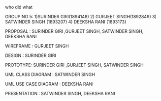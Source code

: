 who did what

GROUP NO 5: 1)SURINDER GIRI(1894148)
            2) GURJEET SINGH(1892849)
			3) SATWINDER SINGH (1893207)
			4) DEEKSHA RANI (1893173)
			
			
PROPOSAL : SURINDER GIRI ,GURJEET SINGH, SATWINDER SINGH, DEEKSHA RANI

WIREFRAME : GURJEET SINGH

DESIGN : SURINDER GIRI

PROTOTYPE: SURINDER GIRI ,GURJEET SINGH, SATWINDER SINGH

UML CLASS DIAGRAM :  SATWINDER SINGH

UML USE CASE DIAGRAM : DEEKSHA RANI

PRESENTATION : SATWINDER SINGH, DEEKSHA RANI